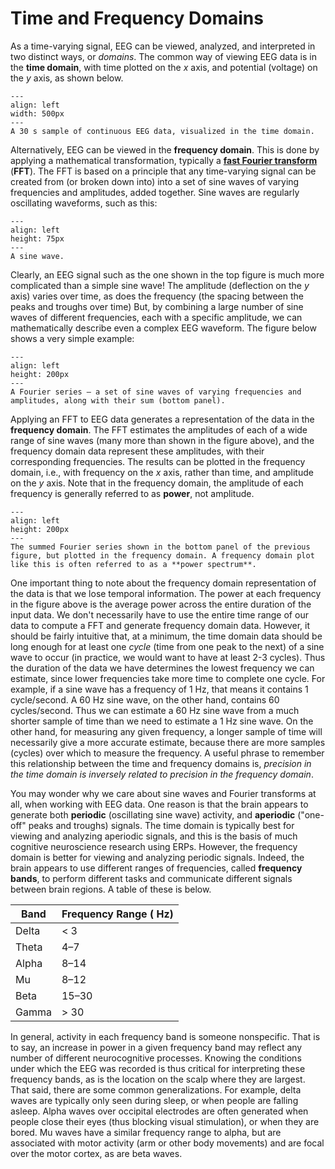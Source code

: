 # Time and Frequency Domains

As a time-varying signal, EEG can be viewed, analyzed, and interpreted in two distinct ways, or *domains*. The common way of viewing EEG data is in the **time domain**, with time plotted on the *x* axis, and potential (voltage) on the *y* axis, as shown below.

```{figure} images/eeg_raw_continuous_30s.jpg
---
align: left
width: 500px
---
A 30 s sample of continuous EEG data, visualized in the time domain.
```

Alternatively, EEG can be viewed in the **frequency domain**. This is done by applying a mathematical transformation, typically a [**fast Fourier transform**](https://en.wikipedia.org/wiki/Fast_Fourier_transform) (**FFT**). The FFT is based on a principle that any time-varying signal can be created from (or broken down into) into a set of sine waves of varying frequencies and amplitudes, added together. Sine waves are regularly oscillating waveforms, such as this:

```{figure} images/sine_wave.png
---
align: left
height: 75px
---
A sine wave.
```

Clearly, an EEG signal such as the one shown in the top figure is much more complicated than a simple sine wave! The amplitude (deflection on the *y* axis) varies over time, as does the frequency (the spacing between the peaks and troughs over time)  But, by combining a large number of sine waves of different frequencies, each with a specific amplitude, we can mathematically describe even a complex EEG waveform. The figure below shows a very simple example:

```{figure} images/fourier_series_td.png
---
align: left
height: 200px
---
A Fourier series — a set of sine waves of varying frequencies and amplitudes, along with their sum (bottom panel).
```

Applying an FFT to EEG data generates a representation of the data in the **frequency domain**. The FFT estimates the amplitudes of each of a wide range of sine waves (many more than shown in the figure above), and the frequency domain data represent these amplitudes, with their corresponding frequencies. The results can be plotted in the frequency domain, i.e., with frequency on the *x* axis, rather than time, and amplitude on the *y* axis. Note that in the frequency domain, the amplitude of each frequency is generally referred to as **power**, not amplitude.  

```{figure} images/fourier_series_fd.png
---
align: left
height: 200px
---
The summed Fourier series shown in the bottom panel of the previous figure, but plotted in the frequency domain. A frequency domain plot like this is often referred to as a **power spectrum**.
```

One important thing to note about the frequency domain representation of the data is that we lose temporal information. The power at each frequency in the figure above is the average power across the entire duration of the input data. We don't necessarily have to use the entire time range of our data to compute a FFT and generate frequency domain data. However, it should be fairly intuitive that, at a minimum, the time domain data should be long enough for at least one *cycle* (time from one peak to the next) of a sine wave to occur (in practice, we would want to have at least 2-3 cycles). Thus the duration of the data we have determines the lowest frequency we can estimate, since lower frequencies take more time to complete one cycle. For example, if a sine wave has a frequency of 1 Hz, that means it contains 1 cycle/second. A 60 Hz sine wave, on the other hand, contains 60 cycles/second. Thus we can estimate a 60 Hz sine wave from a much shorter sample of time than we need to estimate a 1 Hz sine wave. On the other hand, for measuring any given frequency, a longer sample of time will necessarily give a more accurate estimate, because there are more samples (cycles) over which to measure the frequency. A useful phrase to remember this relationship between the time and frequency domains is, *precision in the time domain is inversely related to precision in the frequency domain*.

You may wonder why we care about sine waves and Fourier transforms at all, when working with EEG data. One reason is that the brain appears to generate both **periodic** (oscillating sine wave) activity, and **aperiodic** ("one-off" peaks and troughs) signals. The time domain is typically best for viewing and analyzing aperiodic signals, and this is the basis of much cognitive neuroscience research using ERPs. However, the frequency domain is better for viewing and analyzing periodic signals. Indeed, the brain appears to use different ranges of frequencies, called **frequency bands**, to perform different tasks and communicate different signals between brain regions. A table of these is below.

| Band | Frequency Range ( Hz) |
| ---- | --------------- |
| Delta | < 3   |
| Theta | 4–7   |
| Alpha | 8–14  |
| Mu    | 8–12  |
| Beta  | 15–30 |
| Gamma | > 30  |

 In general, activity in each frequency band is someone nonspecific. That is to say, an increase in power in a given frequency band may reflect any number of different neurocognitive processes. Knowing the conditions under which the EEG was recorded is thus critical for interpreting these frequency bands, as is the location on the scalp where they are largest. That said, there are some common generalizations. For example, delta waves are typically only seen during sleep, or when people are falling asleep. Alpha waves over occipital electrodes are often generated when people close their eyes (thus blocking visual stimulation), or when they are bored. Mu waves have a similar frequency range to alpha, but are associated with motor activity (arm or other body movements) and are focal over the motor cortex, as are beta waves.
